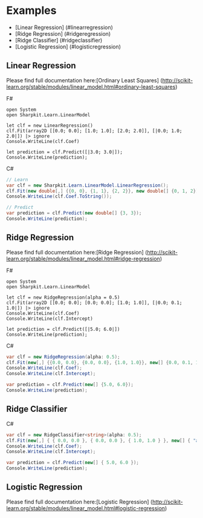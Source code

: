 Examples
===============
*  [Linear Regression] (#linearregression)
*  [Ridge Regression] (#ridgeregression)
*  [Ridge Classifier] (#ridgeclassifier)
*  [Logistic Regression] (#logisticregression)

<a id="linearregression"></a>Linear Regression
------------------
Please find full documentation here:[Ordinary Least Squares] (http://scikit-learn.org/stable/modules/linear_model.html#ordinary-least-squares)

F\#
```F#
open System
open Sharpkit.Learn.LinearModel

let clf = new LinearRegression()
clf.Fit(array2D [[0.0; 0.0]; [1.0; 1.0]; [2.0; 2.0]], [|0.0; 1.0; 2.0|]) |> ignore
Console.WriteLine(clf.Coef)

let prediction = clf.Predict([|3.0; 3.0|]);
Console.WriteLine(prediction);
```

C\#
```C#
// Learn
var clf = new Sharpkit.Learn.LinearModel.LinearRegression();
clf.Fit(new double[,] {{0, 0}, {1, 1}, {2, 2}}, new double[] {0, 1, 2});
Console.WriteLine(clf.Coef.ToString());

// Predict
var prediction = clf.Predict(new double[] {3, 3});
Console.WriteLine(prediction);
```


<a id="ridgeregression"></a>Ridge Regression
------------------
Please find full documentation here:[Ridge Regression] (http://scikit-learn.org/stable/modules/linear_model.html#ridge-regression)

F\#
```F#
open System
open Sharpkit.Learn.LinearModel

let clf = new RidgeRegression(alpha = 0.5)
clf.Fit(array2D [[0.0; 0.0]; [0.0; 0.0]; [1.0; 1.0]], [|0.0; 0.1; 1.0|]) |> ignore
Console.WriteLine(clf.Coef)
Console.WriteLine(clf.Intercept)

let prediction = clf.Predict([|5.0; 6.0|])
Console.WriteLine(prediction);
```

C\#
```C#
var clf = new RidgeRegression(alpha: 0.5);
clf.Fit(new[,] {{0.0, 0.0}, {0.0, 0.0}, {1.0, 1.0}}, new[] {0.0, 0.1, 1.0});
Console.WriteLine(clf.Coef);
Console.WriteLine(clf.Intercept);

var prediction = clf.Predict(new[] {5.0, 6.0});
Console.WriteLine(prediction);
```

<a id="ridgeclassifier"></a>Ridge Classifier
------------------
C\#
```C#
var clf = new RidgeClassifier<string>(alpha: 0.5);
clf.Fit(new[,] { { 0.0, 0.0 }, { 0.0, 0.0 }, { 1.0, 1.0 } }, new[] { "a", "b", "c" });
Console.WriteLine(clf.Coef);
Console.WriteLine(clf.Intercept);

var prediction = clf.Predict(new[] { 5.0, 6.0 });
Console.WriteLine(prediction);
```

<a id="logisticregression"></a>Logistic Regression
------------------
Please find full documentation here:[Logistic Regression] (http://scikit-learn.org/stable/modules/linear_model.html#logistic-regression)
